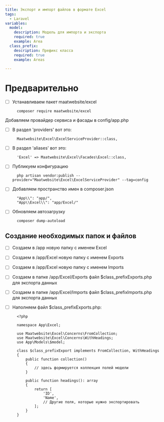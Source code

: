 ```yaml
---
title: Экспорт и импорт файлов в формате Excel
tags:
  - Laravel
variables:
  model:
    description: Модель для импорта и экспорта
    required: true
    example: Area
  class_prefix:
    description: Префикс класса
    required: true
    example: Areas
    
---
```


# Предварительно
- [ ] Устанавливаем пакет maatwebsite/excel
  ```
    composer require maatwebsite/excel
  ```

Добавляем провайдер сервиса и фасады в config/app.php
- [ ] В раздел 'providers' вот это:
  ```
    Maatwebsite\Excel\ExcelServiceProvider::class,
  ```

- [ ] В раздел 'aliases' вот это:
  ```
    'Excel' => Maatwebsite\Excel\Facades\Excel::class,
  ```

- [ ] Публикуем конфигурацию 
  ```
    php artisan vendor:publish --provider="Maatwebsite\Excel\ExcelServiceProvider" --tag=config
  ```
- [ ] Добавляем пространство имен в composer.json
  ```
    "App\\": "app/",
    "App\\Excel\\": "app/Excel/"
  ```
- [ ] Обновляем автозагрузку
  ```
    composer dump-autoload
  ```

## Создание необходимых папок и файлов

- [ ] Создаем в /app новую папку c именем Excel

- [ ] Создаем в /app/Excel новую папку c именем Exports

- [ ] Создаем в /app/Excel новую папку c именем Imports

- [ ] Создаем в папке /app/Excel/Exports файл $class_prefixExports.php для экспорта данных

- [ ] Создаем в папке /app/Excel/Imports файл $class_prefixImports.php для экспорта данных

- [ ] Наполняем файл $class_prefixExports.php:

  ```
    <?php

    namespace App\Excel;

    use Maatwebsite\Excel\Concerns\FromCollection;
    use Maatwebsite\Excel\Concerns\WithHeadings;
    use App\Models\$model;

    class $class_prefixExport implements FromCollection, WithHeadings
    {
        public function collection()
        {
            // здесь формируется коллекция полей модели
        }

        public function headings(): array
        {
            return [
                'ID',
                'Name',
                // Другие поля, которые нужно экспортировать
            ];
        }
    }
  ```


